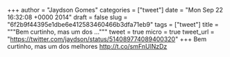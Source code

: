 
+++
author = "Jaydson Gomes"
categories = ["tweet"]
date = "Mon Sep 22 16:32:08 +0000 2014"
draft = false
slug = "6f2b9f44395e1dbe6e412583460466b3dfa71eb9"
tags = ["tweet"]
title = """Bem curtinho, mas um dos ..."""
tweet = true
micro = true
tweet_url = "https://twitter.com/jaydson/status/514089774089400320"
+++
Bem curtinho, mas um dos melhores http://t.co/smFnUlNzDz
